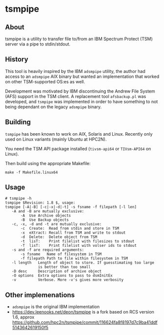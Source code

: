 # tsmpipe

## About

tsmpipe is a utility to transfer file to/from an IBM Spectrum Protect (TSM)
server via a pipe to stdin/stdout.


## History

This tool is heavily inspired by the IBM `adsmpipe` utility, the author had
access to an `adsmpipe` AIX binary but wanted an implementation that worked
on other TSM-supported OS:es as well.

Development was motivated by IBM discontinuing the Andrew File System (AFS)
support in the TSM client. A replacement tool `afsbackup.pl` was developed,
and `tsmpipe` was implemented in order to have something to not being
dependant on the legacy `adsmpipe` binary.


## Building

`tsmpipe` has been known to work on AIX, Solaris and Linux. Recently only
used on Linux variants (mainly Ubuntu at HPC2N).

You need the TSM API package installed (`tivsm-api64` or `TIVsm-API64` on
Linux).

Then build using the appropriate Makefile:

`make -f Makefile.linux64`


## Usage

```
# tsmpipe -h
tsmpipe $Revision: 1.8 $, usage:
tsmpipe [-A|-B] [-c|-x|-d|-t] -s fsname -f filepath [-l len]
   -A and -B are mutually exclusive:
       -A  Use Archive objects
       -B  Use Backup objects
   -c, -x, -d and -t are mutually exclusive:
       -c  Create:  Read from stdin and store in TSM
       -x  eXtract: Recall from TSM and write to stdout
       -d  Delete:  Delete object from TSM
       -t  lisT:    Print filelist with filesizes to stdout
       -T  lisT:    Print filelist with volser ids to stdout
   -s and -f are required arguments:
       -s fsname   Name of filesystem in TSM
       -f filepath Path to file within filesystem in TSM
   -l length   Length of object to store. If guesstimating too large
               is better than too small
   -D desc     Description of archive object
   -O options  Extra options to pass to dsmInitEx
   -v          Verbose. More -v's gives more verbosity
```


## Other implemenations

* `adsmpipe` is the original IBM implementation
* https://dev.leenooks.net/deon/tsmpipe is a fork based on RCS version 1.6,
  approx https://github.com/hpc2n/tsmpipe/commit/116624fa8f8197d7c9ba41ddf5143642619150f5

